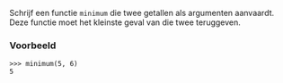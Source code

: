 Schrijf een functie `minimum` die twee getallen als argumenten aanvaardt.
Deze functie moet het kleinste geval van die twee teruggeven.

### Voorbeeld

```console?lang=python&prompt=>>>
>>> minimum(5, 6)
5
```